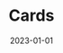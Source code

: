 ---
title: Cards
tags:
  - patterns
demo_options:
  - type: select
    label: Größe der Card
    key: size
    options:
      - value: s
        label: "Klein"
      - value: m
        default: true
        label: "Mittel"
      - value: l
        label: "Groß"
    attribute: size
  - type: select
    label: Störer
    key: type
    options:
      - value: eyecatcher-default
        label: "Standard"
      - value: eyecatcher-round
        label: "Rund"
    attribute: type
  - type: select
    label: Störer Position
    key: position
    options:
      - value: "bottom right"
        label: "Rechts unten"
      - value: "top right"
        label: "Rechts oben"
      - value: "bottom left"
        label: "Links unten"
      - value: "top left"
        label: "Links oben"
    attribute: position
  - type: select
    label: Störer Farbe
    key: color
    options:
      - value: 'frischgruen'
        label: "Frischgrün"
        default: true
      - value: 'abendstimmung'
        label: "Abendstimmung"
      - value: 'flieder'
        label: "Flieder"
      - value: 'goldgelb'
        label: "Goldgelb"
      - value: 'morgenrot'
        label: "Morgenrot"
      - value: 'nebelgrau'
        label: "Nebelgrau"
      - value: 'wasserblau'
        label: "Wasserblau"
    attribute: color
  - type: toggle
    label: Gesamte Card verlinken
    key: blocklink
    attribute: blocklink
    checked: false
  - selector: img
    type: toggle
    checked: true
    label: Bild anzeigen
    key: image
    slot: media
  - selector: .text
    type: toggle
    checked: true
    label: Text anzeigen
    key: text
    slot: content
  - selector: h3
    type: toggle
    checked: true
    label: Überschrift anzeigen
    key: heading
    slot: heading
  - selector: .list
    type: toggle
    checked: false
    label: Liste anzeigen
    key: list
    slot: content
  - selector: .eyecatcher
    type: toggle
    checked: false
    label: Störer anzeigen
    key: eyecatcher
    slot: eyecatcher
token: 'card'
intro: '<p>Cards werden verwendet für…</p>'
date: 2023-01-01
generator: true
examples: true
---